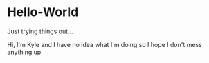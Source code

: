 Hello-World
===========

Just trying things out...

Hi, I'm Kyle and I have no idea what I'm doing so I hope I don't mess anything up
